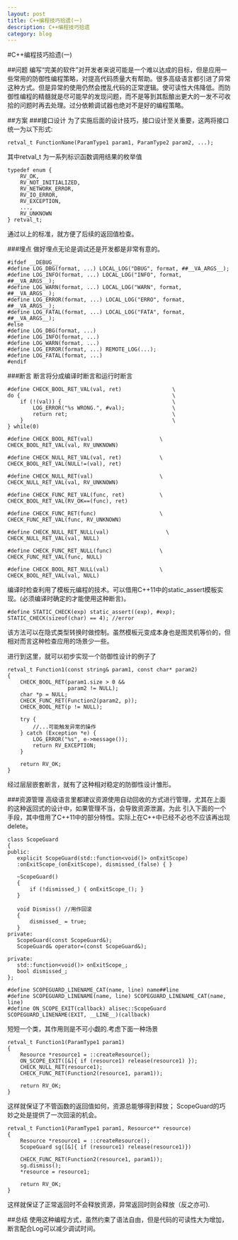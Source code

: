 ```yaml
---
layout: post
title: C++编程技巧拾遗(一)
description: C++编程技巧拾遗
category: blog
---
```


#C++编程技巧拾遗(一)

##问题
编写“完美的软件”对开发者来说可能是一个难以达成的目标，但是应用一些常用的防御性编程策略，对提高代码质量大有帮助。很多高级语言都引进了异常这种方式。但是异常的使用仍然会搅乱代码的正常逻辑。使可读性大伟降低。而防御性编程的精髓就是尽可能早的发现问题，而不是等到其酝酿出更大的一发不可收拾的问题时再去处理。过分依赖调试器也绝对不是好的编程策略。

##方案
###接口设计
为了实施后面的设计技巧，接口设计至关重要，这两将接口统一为以下形式:

	retval_t FunctionName(ParamType1 param1, ParamType2 param2, ...);
	
其中retval_t 为一系列标识函数调用结果的枚举值

	typedef enum {
	    RV_OK,
	    RV_NOT_INITIALIZED,
	    RV_NETWORK_ERROR,
	    RV_IO_ERROR,
	    RV_EXCEPTION,
	    ...,
	    RV_UNKNOWN
	} retval_t;
	
通过以上的标准，就方便了后续的返回值检查。

###埋点
做好埋点无论是调试还是开发都是非常有意的。
	
	#ifdef __DEBUG__
	#define LOG_DBG(format, ...) LOCAL_LOG("DBUG", format, ##__VA_ARGS__);
	#define LOG_INFO(format, ...) LOCAL_LOG("INFO", format, ##__VA_ARGS__);
	#define LOG_WARN(format, ...) LOCAL_LOG("WARN", format, ##__VA_ARGS__);
	#define LOG_ERROR(format, ...) LOCAL_LOG("ERRO", format, ##__VA_ARGS__);
	#define LOG_FATAL(format, ...) LOCAL_LOG("FATA", format, ##__VA_ARGS__);
	#else     
	#define LOG_DBG(format, ...)
	#define LOG_INFO(format, ...)
	#define LOG_WARN(format, ...)
	#define LOG_ERROR(format, ...) REMOTE_LOG(...);
	#define LOG_FATAL(format, ...)
	#endif
	
###断言
断言将分成编译时断言和运行时断言

	#define CHECK_BOOL_RET_VAL(val, ret)                \
	do {                                                \
	    if (!(val)) {                                   \
	        LOG_ERROR("%s WRONG.", #val);               \
	        return ret;                                 \
	    }                                               \
	} while(0)
	
	#define CHECK_BOOL_RET(val)                     \
	CHECK_BOOL_RET_VAL(val, RV_UNKNOWN)
	
	#define CHECK_NULL_RET_VAL(val, ret)            \
	CHECK_BOOL_RET_VAL(NULL!=(val), ret)
	
	#define CHECK_NULL_RET(val)                     \
	CHECK_NULL_RET_VAL(val, RV_UNKNOWN)
	
	#define CHECK_FUNC_RET_VAL(func, ret)           \
	CHECK_BOOL_RET_VAL(RV_OK==(func), ret)
	
	#define CHECK_FUNC_RET(func)                    \
	CHECK_FUNC_RET_VAL(func, RV_UNKNOWN)
	
	#define CHECK_NULL_RET_NULL(val)                  \
	CHECK_NULL_RET_VAL(val, NULL)
	
	#define CHECK_FUNC_RET_NULL(func)               \
	CHECK_FUNC_RET_VAL(func, NULL)
	
	#define CHECK_BOOL_RET_NULL(val)                \
	CHECK_BOOL_RET_VAL(val, NULL)

编译时检查利用了模板元编程的技术。可以借用C++11中的static_assert模板实现。(必须编译时确定的才能使用这种断言)。

	#define STATIC_CHECK(exp) static_assert((exp), #exp);
	STATIC_CHECK(sizeof(char) == 4); //error
	
该方法可以在隐式类型转换时做控制。虽然模板元变成本身也是图灵机等价的，但相对而言这种检查应用的场景少一些。

进行到这里，就可以初步实现一个防御性设计的例子了

	retval_t Function1(const string& param1, const char* param2) 
	{
	    CHECK_BOOL_RET(param1.size > 0 &&
	                   param2 != NULL);            
	    char *p = NULL;
	    CHECK_FUNC_RET(Function2(param2, p));
	    CHECK_BOOL_RET(p != NULL);
	
	    try {
	        //...可能触发异常的操作
	    } catch (Exception *e) {
	        LOG_ERROR("%s", e->message());
	        return RV_EXCEPTION;
	    }
	
	    return RV_OK;
	}
	
经过层层嵌套断言，就有了这种相对稳定的防御性设计雏形。

###资源管理
高级语言里都建议资源使用自动回收的方式进行管理，尤其在上面的这种返回式的设计中，如果管理不当，会导致资源泄漏，为此 引入下面的一个手段，其中借用了C++11中的部分特性。实际上在C++中已经不必也不应该再出现delete。

	class ScopeGuard
	{
	public:
	   explicit ScopeGuard(std::function<void()> onExitScope)
	   :onExitScope_(onExitScope), dismissed_(false) { }
	
	   ~ScopeGuard()
	   {
	       if (!dismissed_) { onExitScope_(); }
	   }
	
	   void Dismiss() //用作回滚
	   {
	       dismissed_ = true;
	   }
	private:
	   ScopeGuard(const ScopeGuard&);
	   ScopeGuard& operator=(const ScopeGuard&);
	
	private:
	   std::function<void()> onExitScope_;
	   bool dismissed_;
	};
	
	#define SCOPEGUARD_LINENAME_CAT(name, line) name##line
	#define SCOPEGUARD_LINENAME(name, line) SCOPEGUARD_LINENAME_CAT(name, line)
	#define ON_SCOPE_EXIT(callback) alisec::ScopeGuard SCOPEGUARD_LINENAME(EXIT, __LINE__)(callback)


短短一个类，其作用则是不可小觑的.考虑下面一种场景

	retval_t Function1(ParamType1 param1) 
	{
	    Resource *resource1 = ::createResource();
	    ON_SCOPE_EXIT([&]{ if (resource1) release(resource1) });
	    CHECK_NULL_RET(resource1);
	    CHECK_FUNC_RET(Function2(resource1, param1));
	
	    return RV_OK;
	}
	
这样就保证了不管函数的返回值如何，资源总能够得到释放；
ScopeGuard的巧妙之处是提供了一次回滚的机会。

	retval_t Function1(ParamType1 param1, Resource** resource) 
	{
	    Resource *resource1 = ::createResource();
	    ScopeGuard sg([&]{ if (resource1) release(resource1)})
	
	    CHECK_FUNC_RET(Function2(resource1, param1));
	    sg.dismiss();
	    *resource = resource1;
	
	    return RV_OK;
	}
	
这样就保证了正常返回时不会释放资源，异常返回时则会释放（反之亦可).

##总结
使用这种编程方式，虽然约束了语法自由，但是代码的可读性大为增加，断言配合Log可以减少调试时间。
